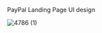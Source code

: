 PayPal Landing Page UI design

![4786 (1)](https://github.com/conquererabhi25/PayPal-Design-Page/assets/62076788/54520371-2e1f-44ca-82ce-38d6321d4cc6)
